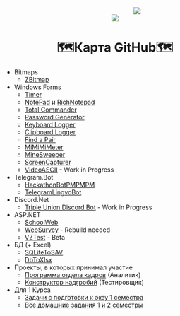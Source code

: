 <div align="center" style="margin-left:100px;">
  <img src="https://readme-typing-svg.herokuapp.com/?color=%2336BCF7&lines=%E2%9D%A4%EF%B8%8F%D0%96%D0%B8%D0%B7%D0%BD%D1%8C%E2%9D%A4%EF%B8%8F%20-%20%F0%9F%91%A8%E2%80%8D%F0%9F%92%BB%D0%9F%D1%80%D0%BE%D0%B3%D0%B0%F0%9F%91%A8%E2%80%8D%F0%9F%92%BB%20=%20%E2%98%A0%D0%A1%D0%BC%D0%B5%D1%80%D1%82%D1%8C%E2%98%A0">
</div>
<div align="center">
  <img src="https://github-readme-streak-stats.herokuapp.com/?user=Leonid-Vizel">
</div>

<h1 align="center">🗺️Карта GitHub🗺️</h1>

+ Bitmaps
  + [ZBitmap](https://github.com/Leonid-Vizel/ZBitmap)
+ Windows Forms
  + [Timer](https://github.com/Leonid-Vizel/TimerWinForms)
  + [NotePad](https://github.com/Leonid-Vizel/Notepad) и [RichNotepad](https://github.com/Leonid-Vizel/RichNotepad)
  + [Total Commander](https://github.com/Leonid-Vizel/TotalCommanderWinForms)
  + [Password Generator](https://github.com/Leonid-Vizel/PasswordGenerator)
  + [Keyboard Logger](https://github.com/Leonid-Vizel/Keyboard-Logger-.NET)
  + [Clipboard Logger](https://github.com/Leonid-Vizel/Clipboard-Logger-.NET)
  + [Find a Pair](https://github.com/Leonid-Vizel/FindAPair)
  + [MiMiMiMeter](https://github.com/Leonid-Vizel/MiMiMiMeter)
  + [MineSweeper](https://github.com/Leonid-Vizel/MinesweeperWinForms)
  + [ScreenCapturer](https://github.com/Leonid-Vizel/ScreenCapturer)
  + [VideoASCII](https://github.com/Leonid-Vizel/VideoASCII) - Work in Progress
+ Telegram.Bot
  + [HackathonBotPMPMPM](https://github.com/Leonid-Vizel/HackathonBotPMPMPM)
  + [TelegramLingvoBot](https://github.com/Leonid-Vizel/TelegramLingvoBot)
+ Discord.Net
  + [Triple Union Discord Bot](https://github.com/Leonid-Vizel/TripleUnionBot) - Work in Progress
+ ASP.NET
  + [SchoolWeb](https://github.com/Leonid-Vizel/SchoolWeb)
  + [WebSurvey](https://github.com/Leonid-Vizel/WebSurvey) - Rebuild needed
  + [VZTest](https://github.com/Leonid-Vizel/VZTest) - Beta
+ БД (+ Excel)
  + [SQLiteToSAV](https://github.com/Leonid-Vizel/SQLiteToSAV)
  + [DbToXlsx](https://github.com/Leonid-Vizel/DbToXlsx)
+ Проекты, в которых принимал участие
  + [Программа отдела кадров](https://github.com/MoZoLbKA/CheckYourCompany) (Аналитик)
  + [Конструктор надгробий](https://github.com/AdelChernyatov/Tombstone_generator) (Тестировщик)
+ Для 1 Курса
  + [Задачи с подготовки к экзу 1 семестра](https://github.com/Leonid-Vizel/ControlWorkTasks)
  + [Все домашние задания 1 и 2 семестры](https://github.com/Leonid-Vizel/Kurs1)
